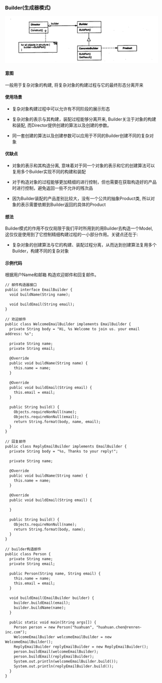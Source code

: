 
### Builder(生成器模式)

![image](https://github.com/chenhh23/Design-Patterns/blob/master/design-picture/builder.png)

#### 意图

一般用于复杂对象的构建, 将复杂对象的构建过程与它的最终形态分离开来

#### 使用场景

- 复杂对象构建过程中可以允许有不同阶段的展示形态

- 复杂对象的表示与其构建，装配过程能够分离开来, Builder关注于对象的构建和装配, 而Director提供创建的算法以及创建的参数。

- 同一套创建的算法以及创建参数可以应用于不同的Builder创建不同的复杂对象

#### 优缺点

- 对象的表示和其构造分离, 意味着对于同一个对象的表示和它的创建算法可以复用多个Builder实现不同的构建和装配

- 对于构造对象的过程能够更加精细的进行控制，但也需要在获取构造好的产品时进行控制，避免返回一些不允许的残次品

- 因为Builder装配的产品差别比较大，没有一个公共的抽象Product类, 所以对象的表示需要依赖到Builder返回的具体的Product

#### 想法

Builder模式的作用不仅仅局限于我们平时所用到的用Builder去构造一个Model, 这仅仅是使用到了它控制精细构建过程的一小部分作用。关键点还在于:

- 复杂对象的创建算法与它的构建、装配过程分离，从而达到创建算法复用多个Builder，构建不同的复杂对象

#### 示例代码

根据用户Name和邮箱 构造欢迎邮件和回复邮件。

```
// 邮件构造器接口
public interface EmailBuilder {
  void buildName(String name);

  void buildEmail(String email);
}

// 欢迎邮件
public class WelcomeEmailBuilder implements EmailBuilder {
  private String body = "Hi, %s Welcome to join us. your email address: %s";

  private String name;
  private String email;

  @Override
  public void buildName(String name) {
    this.name = name;
  }

  @Override
  public void buildEmail(String email) {
    this.email = email;
  }

  public String build() {
    Objects.requireNonNull(name);
    Objects.requireNonNull(email);
    return String.format(body, name, email);
  }
}

// 回复邮件
public class ReplyEmailBuilder implements EmailBuilder {
  private String body = "%s, Thanks to your reply!";

  private String name;

  @Override
  public void buildName(String name) {
    this.name = name;
  }

  @Override
  public void buildEmail(String email) {

  }

  public String build() {
    Objects.requireNonNull(name);
    return String.format(body, name);
  }
}

// builder构造邮件
public class Person {
  private String name;
  private String email;

  public Person(String name, String email) {
    this.name = name;
    this.email = email;
  }

  void buildEmail(EmailBuilder builder) {
    builder.buildEmail(email);
    builder.buildName(name);
  }

  public static void main(String args[]) {
    Person person = new Person("huahuan", "huahuan.chen@renren-inc.com");
    WelcomeEmailBuilder welcomeEmailBuilder = new WelcomeEmailBuilder();
    ReplyEmailBuilder replyEmailBuilder = new ReplyEmailBuilder();
    person.buildEmail(welcomeEmailBuilder);
    person.buildEmail(replyEmailBuilder);
    System.out.println(welcomeEmailBuilder.build());
    System.out.println(replyEmailBuilder.build());
  }
}
```

